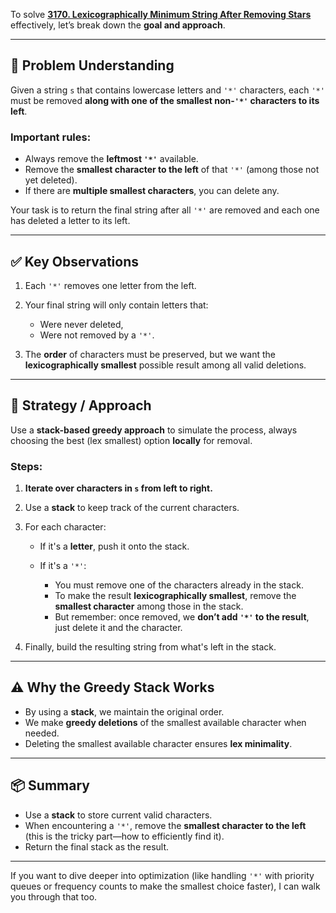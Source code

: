 To solve **[3170. Lexicographically Minimum String After Removing Stars](https://leetcode.com/problems/lexicographically-minimum-string-after-removing-stars/)** effectively, let’s break down the **goal and approach**.

---

## 🧠 Problem Understanding

Given a string `s` that contains lowercase letters and `'*'` characters, each `'*'` must be removed **along with one of the smallest non-`'*'` characters to its left**.

### Important rules:

* Always remove the **leftmost `'*'`** available.
* Remove the **smallest character to the left** of that `'*'` (among those not yet deleted).
* If there are **multiple smallest characters**, you can delete any.

Your task is to return the final string after all `'*'` are removed and each one has deleted a letter to its left.

---

## ✅ Key Observations

1. Each `'*'` removes one letter from the left.
2. Your final string will only contain letters that:

   * Were never deleted,
   * Were not removed by a `'*'`.
3. The **order** of characters must be preserved, but we want the **lexicographically smallest** possible result among all valid deletions.

---

## 🧭 Strategy / Approach

Use a **stack-based greedy approach** to simulate the process, always choosing the best (lex smallest) option **locally** for removal.

### Steps:

1. **Iterate over characters in `s` from left to right.**
2. Use a **stack** to keep track of the current characters.
3. For each character:

   * If it's a **letter**, push it onto the stack.
   * If it's a `'*'`:

     * You must remove one of the characters already in the stack.
     * To make the result **lexicographically smallest**, remove the **smallest character** among those in the stack.
     * But remember: once removed, we **don’t add `'*'` to the result**, just delete it and the character.
4. Finally, build the resulting string from what's left in the stack.

---

## ⚠️ Why the Greedy Stack Works

* By using a **stack**, we maintain the original order.
* We make **greedy deletions** of the smallest available character when needed.
* Deleting the smallest available character ensures **lex minimality**.

---

## 📦 Summary

* Use a **stack** to store current valid characters.
* When encountering a `'*'`, remove the **smallest character to the left** (this is the tricky part—how to efficiently find it).
* Return the final stack as the result.

---

If you want to dive deeper into optimization (like handling `'*'` with priority queues or frequency counts to make the smallest choice faster), I can walk you through that too.
